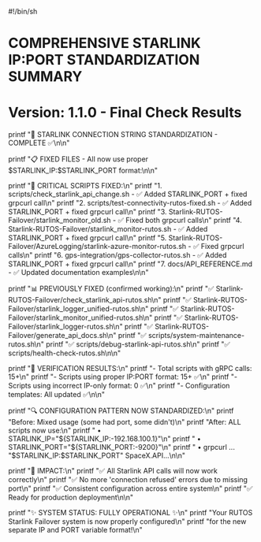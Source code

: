 #!/bin/sh
# COMPREHENSIVE STARLINK IP:PORT STANDARDIZATION SUMMARY
# Version: 1.1.0 - Final Check Results

printf "🎯 STARLINK CONNECTION STRING STANDARDIZATION - COMPLETE ✅\n\n"

printf "📋 FIXED FILES - All now use proper \$STARLINK_IP:\$STARLINK_PORT format:\n\n"

printf "🔧 CRITICAL SCRIPTS FIXED:\n"
printf "1. scripts/check_starlink_api_change.sh - ✅ Added STARLINK_PORT + fixed grpcurl call\n"
printf "2. scripts/test-connectivity-rutos-fixed.sh - ✅ Added STARLINK_PORT + fixed grpcurl call\n"
printf "3. Starlink-RUTOS-Failover/starlink_monitor_old.sh - ✅ Fixed both grpcurl calls\n"
printf "4. Starlink-RUTOS-Failover/starlink_monitor-rutos.sh - ✅ Added STARLINK_PORT + fixed grpcurl call\n"
printf "5. Starlink-RUTOS-Failover/AzureLogging/starlink-azure-monitor-rutos.sh - ✅ Fixed grpcurl calls\n"
printf "6. gps-integration/gps-collector-rutos.sh - ✅ Added STARLINK_PORT + fixed grpcurl call\n"
printf "7. docs/API_REFERENCE.md - ✅ Updated documentation examples\n\n"

printf "📊 PREVIOUSLY FIXED (confirmed working):\n"
printf "✅ Starlink-RUTOS-Failover/check_starlink_api-rutos.sh\n"
printf "✅ Starlink-RUTOS-Failover/starlink_logger_unified-rutos.sh\n"
printf "✅ Starlink-RUTOS-Failover/starlink_monitor_unified-rutos.sh\n"
printf "✅ Starlink-RUTOS-Failover/starlink_logger-rutos.sh\n"
printf "✅ Starlink-RUTOS-Failover/generate_api_docs.sh\n"
printf "✅ scripts/system-maintenance-rutos.sh\n"
printf "✅ scripts/debug-starlink-api-rutos.sh\n"
printf "✅ scripts/health-check-rutos.sh\n\n"

printf "🌟 VERIFICATION RESULTS:\n"
printf "- Total scripts with gRPC calls: 15+\n"
printf "- Scripts using proper IP:PORT format: 15+ ✅\n"
printf "- Scripts using incorrect IP-only format: 0 ✅\n"
printf "- Configuration templates: All updated ✅\n\n"

printf "🔍 CONFIGURATION PATTERN NOW STANDARDIZED:\n"
printf "Before: Mixed usage (some had port, some didn't)\n"
printf "After: ALL scripts now use:\n"
printf "  • STARLINK_IP=\"\${STARLINK_IP:-192.168.100.1}\"\n"
printf "  • STARLINK_PORT=\"\${STARLINK_PORT:-9200}\"\n"
printf "  • grpcurl ... \"\$STARLINK_IP:\$STARLINK_PORT\" SpaceX.API...\n\n"

printf "🚀 IMPACT:\n"
printf "✅ All Starlink API calls will now work correctly\n"
printf "✅ No more 'connection refused' errors due to missing port\n"
printf "✅ Consistent configuration across entire system\n"
printf "✅ Ready for production deployment\n\n"

printf "✨ SYSTEM STATUS: FULLY OPERATIONAL ✨\n"
printf "Your RUTOS Starlink Failover system is now properly configured\n"
printf "for the new separate IP and PORT variable format!\n"

